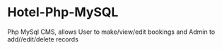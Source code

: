 # Hotel-Php-MySQL
Php MySql CMS, allows User to make/view/edit bookings and Admin to add//edit/delete records
